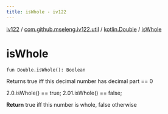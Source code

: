 ```yaml
---
title: isWhole - iv122
---
```


[iv122](../../index.md) / [com.github.mseleng.iv122.util](../index.md) / [kotlin.Double](index.md) / [isWhole](.)

# isWhole

`fun Double.isWhole(): Boolean`

Returns true iff this decimal number has decimal part == 0

2.0.isWhole() == true; 2.01.isWhole() == false;

**Return**
true iff this number is whole, false otherwise

